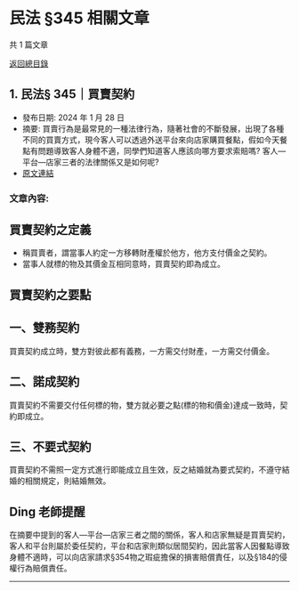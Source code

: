 # 民法 §345 相關文章

共 1 篇文章

[返回總目錄](00_總目錄.md)

## 1. 民法§ 345｜買賣契約

- 發布日期: 2024 年 1 月 28 日
- 摘要: 買賣行為是最常見的一種法律行為，隨著社會的不斷發展，出現了各種不同的買賣方式，現今客人可以透過外送平台來向店家購買餐點，假如今天餐點有問題導致客人身體不適，同學們知道客人應該向哪方要求索賠嗎? 客人—平台—店家三者的法律關係又是如何呢?
- [原文連結](https://www.jasper-realestate.com/%e6%b0%91%e6%b3%95-345%e8%b2%b7%e8%b3%a3_%e5%a5%91%e7%b4%84/)

### 文章內容:

## 買賣契約之定義

- 稱買賣者，謂當事人約定一方移轉財產權於他方，他方支付價金之契約。
- 當事人就標的物及其價金互相同意時，買賣契約即為成立。

## 買賣契約之要點

## 一、雙務契約

買賣契約成立時，雙方對彼此都有義務，一方需交付財產，一方需交付價金。

## 二、諾成契約

買賣契約不需要交付任何標的物，雙方就必要之點(標的物和價金)達成一致時，契約即成立。

## 三、不要式契約

買賣契約不需照一定方式進行即能成立且生效，反之結婚就為要式契約，不遵守結婚的相關規定，則結婚無效。

## Ding 老師提醒

在摘要中提到的客人—平台—店家三者之間的關係，客人和店家無疑是買賣契約，客人和平台則屬於委任契約，平台和店家則類似居間契約，因此當客人因餐點導致身體不適時，可以向店家請求§354物之瑕疵擔保的損害賠償責任，以及§184的侵權行為賠償責任。

---

